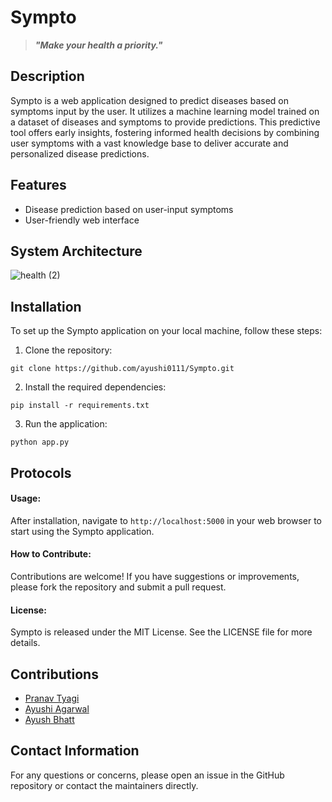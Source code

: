 # Sympto
 > ***"Make your health a priority."***

## Description
Sympto is a web application designed to predict diseases based on symptoms input by the user. It utilizes a machine learning model trained on a dataset of diseases and symptoms to provide predictions. This predictive tool offers early insights, fostering informed health decisions by combining user symptoms with a vast knowledge base to deliver accurate and personalized disease predictions.

## Features
- Disease prediction based on user-input symptoms
- User-friendly web interface

## System Architecture
![health (2)](https://github.com/ayushi0111/Sympto/assets/121400296/a7d1fff0-5eaf-4778-be46-0ee38b825c9a)

## Installation
To set up the Sympto application on your local machine, follow these steps:

1. Clone the repository:
```
git clone https://github.com/ayushi0111/Sympto.git
```
2. Install the required dependencies:
```
pip install -r requirements.txt
```
3. Run the application:
```
python app.py
```

## Protocols
#### Usage:
After installation, navigate to `http://localhost:5000` in your web browser to start using the Sympto application.

#### How to Contribute:
Contributions are welcome! If you have suggestions or improvements, please fork the repository and submit a pull request.

#### License:
Sympto is released under the MIT License. See the LICENSE file for more details.

## Contributions
- [Pranav Tyagi](https://github.com/PranavTyagi-3)
- [Ayushi Agarwal](https://github.com/ayushi0111)
- [Ayush Bhatt](https://github.com/AyushB21)

## Contact Information
For any questions or concerns, please open an issue in the GitHub repository or contact the maintainers directly.
